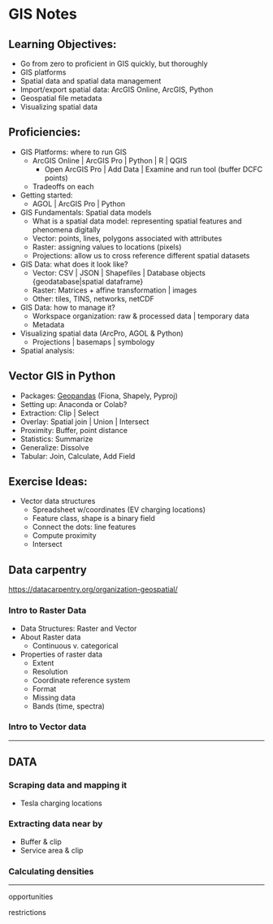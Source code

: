 # GIS Notes

## Learning Objectives: 

* Go from zero to proficient in GIS quickly, but thoroughly
* GIS platforms
* Spatial data and spatial data management
* Import/export spatial data: ArcGIS Online, ArcGIS, Python
* Geospatial file metadata
* Visualizing spatial data



## Proficiencies:

* GIS Platforms: where to run GIS
  * ArcGIS Online | ArcGIS Pro | Python | R | QGIS
    * Open ArcGIS Pro | Add Data | Examine and run tool (buffer DCFC points)
  * Tradeoffs on each
* Getting started:
  * AGOL | ArcGIS Pro | Python
* GIS Fundamentals: Spatial data models
  * What is a spatial data model: representing spatial features and phenomena digitally
  * Vector: points, lines, polygons associated with attributes
  * Raster: assigning values to locations (pixels)
  * Projections: allow us to cross reference different spatial datasets
* GIS Data: what does it look like?
  * Vector: CSV | JSON | Shapefiles | Database objects {geodatabase|spatial dataframe}
  * Raster: Matrices + affine transformation | images 
  * Other: tiles, TINS, networks, netCDF
* GIS Data: how to manage it?
  * Workspace organization: raw & processed data | temporary data
  * Metadata
* Visualizing spatial data (ArcPro, AGOL & Python)
  * Projections | basemaps | symbology
* Spatial analysis: 



## Vector GIS in Python

* Packages: [Geopandas](http://geopandas.org/) (Fiona, Shapely, Pyproj)
* Setting up: Anaconda or Colab?
* Extraction: Clip | Select
* Overlay: Spatial join | Union | Intersect
* Proximity: Buffer, point distance
* Statistics: Summarize
* Generalize: Dissolve
* Tabular: Join, Calculate, Add Field



## Exercise Ideas:

* Vector data structures
  * Spreadsheet w/coordinates (EV charging locations)
  * Feature class, shape is a binary field
  * Connect the dots: line features
  * Compute proximity
  * Intersect



## Data carpentry

https://datacarpentry.org/organization-geospatial/

### Intro to Raster Data

* Data Structures: Raster and Vector
* About Raster data
  * Continuous v. categorical 
* Properties of raster data
  * Extent
  * Resolution
  * Coordinate reference system
  * Format
  * Missing data
  * Bands (time, spectra)

### Intro to Vector data





---

## DATA

### Scraping data and mapping it

* Tesla charging locations

### Extracting data near by

* Buffer & clip
* Service area & clip

### Calculating densities

---

opportunities

restrictions

